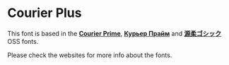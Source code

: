 # Courier Plus

This font is based in the **[Courier Prime](https://github.com/quoteunquoteapps/CourierPrime)**, **[Курьер Прайм](http://dimkanovikov.pro/courierprime/)** and **[源柔ゴシック](http://jikasei.me/font/genjyuu/)** OSS fonts.

Please check the websites for more info about the fonts.

